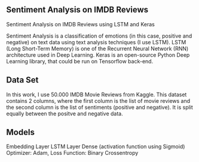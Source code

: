 ## Sentiment Analysis on IMDB Reviews

Sentiment Analysis on IMDB Reviews using LSTM and Keras

Sentiment Analysis is a classification of emotions (in this case, positive and negative) on text data using text analysis techniques (I use LSTM).
LSTM (Long Short-Term Memory) is one of the Recurrent Neural Network (RNN) architecture used in Deep Learning.
Keras is an open-source Python Deep Learning library, that could be run on Tensorflow back-end.

## Data Set

In this work, I use 50.000 IMDB Movie Reviews from Kaggle. This dataset contains 2 columns, where the first column is the list of movie reviews and the second column is the list of sentiments (positive and negative). It is split equally between the positve and negative data.

## Models

Embedding Layer
LSTM Layer
Dense (activation function using Sigmoid)
Optimizer: Adam, Loss Function: Binary Crossentropy
